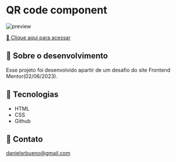 # QR code component

![preview](/image/print.png)

[🔗 Clique aqui para acessar](https://danielsrbueno.github.io/frontendmentor-qrcode/)

## 🎯 Sobre o desenvolvimento

Esse projeto foi desenvolvido apartir de um desafio do site Frontend Mentor(02/06/2023).

## 👾 Tecnologias

- HTML
- CSS
- Github

## 📱 Contato

danielsrbueno@gmail.com
